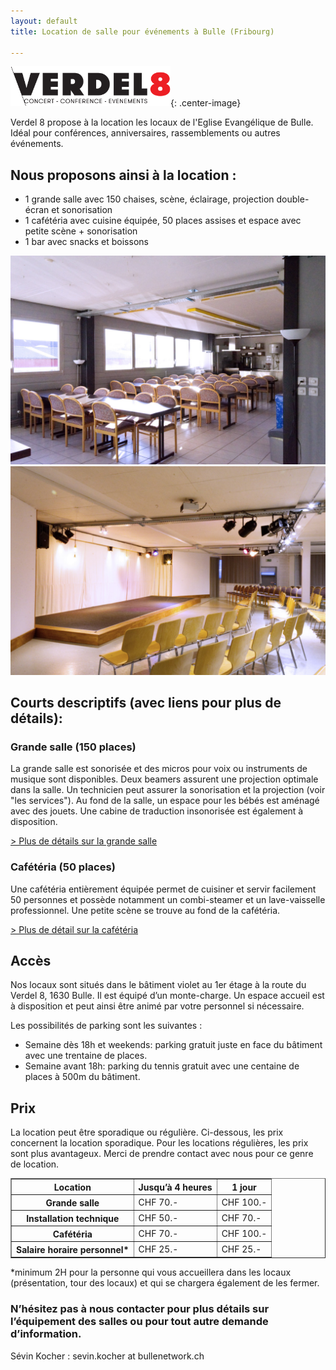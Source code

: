 ```yaml
---
layout: default
title: Location de salle pour événements à Bulle (Fribourg)

---
```

![](assets/images/logo-verdel8.png){: .center-image}

Verdel 8 propose à la location les locaux de l'Eglise Evangélique de Bulle. Idéal pour conférences, anniversaires, rassemblements ou autres événements.

## Nous proposons ainsi à la location :

* 1 grande salle avec 150 chaises, scène, éclairage, projection double-écran et sonorisation
* 1 cafétéria avec cuisine équipée, 50 places assises et espace avec petite scène + sonorisation
* 1 bar avec snacks et boissons

<div class="row2 image-links"><div><a href="cafeteria.html"><img src="assets/images/cafet/DSC_7073.jpg" /></a></div><div><a href="grandesalle.html"><img src="assets/images/grandesalle/DSC_7139.jpg" /></a></div></div>

## Courts descriptifs (avec liens pour plus de détails):

### Grande salle (150 places)

La grande salle est sonorisée et des micros pour voix ou instruments de musique sont disponibles. Deux beamers assurent une projection optimale dans la salle. Un technicien peut assurer la sonorisation et la projection (voir "les services"). Au fond de la salle, un espace pour les bébés est aménagé avec des jouets. Une cabine de traduction insonorisée est également à disposition.

[> Plus de détails sur la grande salle](grandesalle.html)

### Cafétéria (50 places)

Une cafétéria entièrement équipée permet de cuisiner et servir facilement 50 personnes et possède notamment un combi-steamer et un lave-vaisselle professionnel. Une petite scène se trouve au fond de la cafétéria.

[> Plus de détail sur la cafétéria](cafeteria.html)

## Accès

Nos locaux sont situés dans le bâtiment violet au 1er étage à la route du Verdel 8, 1630 Bulle. Il est équipé d’un monte-charge. Un espace accueil est à disposition et peut ainsi être animé par votre personnel si nécessaire.

Les possibilités de parking sont les suivantes : 

* Semaine dès 18h et weekends: parking gratuit juste en face du bâtiment avec une trentaine de places. 
* Semaine avant 18h: parking du tennis gratuit avec une centaine de places à 500m du bâtiment. 

## Prix

La location peut être sporadique ou régulière. Ci-dessous, les prix concernent la location sporadique. Pour les locations régulières, les prix sont plus avantageux. Merci de prendre contact avec nous pour ce genre de location.

<table border="1"><tbody><tr><th><b>Location </b></th><th><b>Jusqu’à 4 heures</b></th><th><b>1 jour</b></th></tr><tr><th><b>Grande salle</b></th><td>CHF 70.-</td><td>CHF 100.-</td></tr><tr><th><b>Installation technique</b></th><td>CHF 50.-</td><td>CHF 70.-</td></tr><tr><th><b>Cafétéria</b></th><td>CHF 70.-</td><td>CHF 100.-</td></tr><tr><th><b>Salaire horaire personnel* </b></th><td>CHF 25.-</td><td>CHF 25.-</td></tr></tbody></table>

\*minimum 2H pour la personne qui vous accueillera dans les locaux (présentation, tour des locaux) et qui se chargera également de les fermer.

### N’hésitez pas à nous contacter pour plus détails sur l’équipement des salles ou pour tout autre demande d’information.

Sévin Kocher : sevin.kocher at bullenetwork.ch